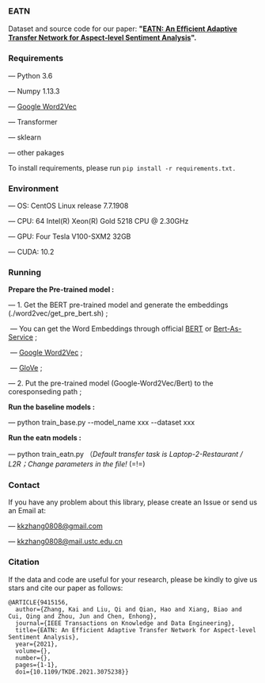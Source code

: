### EATN 

Dataset and source code for our paper: **"[EATN: An Efﬁcient Adaptive Transfer Network for Aspect-level Sentiment Analysis](https://ieeexplore.ieee.org/document/9415156)".**


### Requirements

— Python 3.6

— Numpy 1.13.3

— [Google Word2Vec](https://code.google.com/archive/p/word2vec/) 

— Transformer

— sklearn

— other pakages

To install requirements, please run `pip install -r requirements.txt.`


### Environment

— OS: CentOS Linux release 7.7.1908

— CPU: 64 Intel(R) Xeon(R) Gold 5218 CPU @ 2.30GHz

— GPU: Four Tesla V100-SXM2 32GB

— CUDA: 10.2


### Running

**Prepare the Pre-trained model :**

— 1. Get the BERT pre-trained model and generate the embeddings (./word2vec/get_pre_bert.sh) ;

​               — You can get the Word Embeddings through official [BERT](https://github.com/google-research/bert) or [Bert-As-Service](https://bert-as-service.readthedocs.io/en/latest/) ;

​               — [Google Word2Vec](https://code.google.com/archive/p/word2vec/) ;

​               — [GloVe](https://nlp.stanford.edu/projects/glove/) ;

— 2. Put the pre-trained model (Google-Word2Vec/Bert) to the coresponseding path ;



**Run the baseline models :** 

 —  python train_base.py --model_name xxx --dataset xxx

**Run the eatn models :** 

 —  python train_eatn.py （*Default transfer task is Laptop-2-Restaurant / L2R；Change parameters in the file!* (=!=)


### Contact
If you have any problem about this library, please create an Issue or send us an Email at:

— [kkzhang0808@gmail.com](kkzhang0808@gmail.com)

— [kkzhang0808@mail.ustc.edu.cn](sa517494@mail.ustc.edu.cn)


### Citation
If the data and code are useful for your research, please be kindly to give us stars and cite our paper as follows:

```
@ARTICLE{9415156,
  author={Zhang, Kai and Liu, Qi and Qian, Hao and Xiang, Biao and Cui, Qing and Zhou, Jun and Chen, Enhong},
  journal={IEEE Transactions on Knowledge and Data Engineering}, 
  title={EATN: An Efficient Adaptive Transfer Network for Aspect-level Sentiment Analysis}, 
  year={2021},
  volume={},
  number={},
  pages={1-1},
  doi={10.1109/TKDE.2021.3075238}}
  ```
